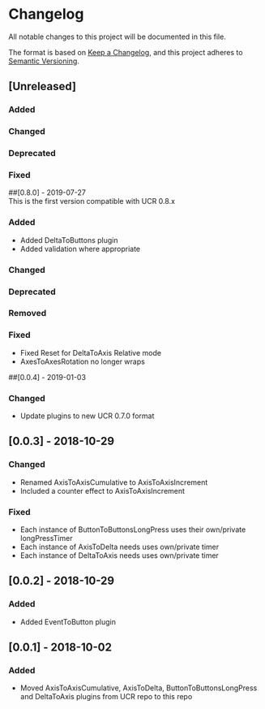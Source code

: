 # Changelog
All notable changes to this project will be documented in this file.

The format is based on [Keep a Changelog](https://keepachangelog.com/en/1.0.0/), and this project adheres to [Semantic Versioning](https://semver.org/spec/v2.0.0.html).

## [Unreleased]

### Added
### Changed 
### Deprecated
### Fixed

##[0.8.0] - 2019-07-27  
This is the first version compatible with UCR 0.8.x  
### Added
- Added DeltaToButtons plugin
- Added validation where appropriate
### Changed 
### Deprecated
### Removed
### Fixed
- Fixed Reset for DeltaToAxis Relative mode
- AxesToAxesRotation no longer wraps

##[0.0.4] - 2019-01-03
### Changed
- Update plugins to new UCR 0.7.0 format

## [0.0.3] - 2018-10-29
### Changed 
- Renamed AxisToAxisCumulative to AxisToAxisIncrement
- Included a counter effect to AxisToAxisIncrement
### Fixed
- Each instance of ButtonToButtonsLongPress uses their own/private longPressTimer 
- Each instance of AxisToDelta needs uses own/private timer 
- Each instance of DeltaToAxis needs uses own/private timer 


## [0.0.2] - 2018-10-29
### Added
- Added EventToButton plugin

## [0.0.1] - 2018-10-02
### Added
- Moved AxisToAxisCumulative, AxisToDelta, ButtonToButtonsLongPress and DeltaToAxis plugins from UCR repo to this repo
